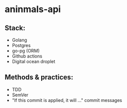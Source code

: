# aninmals-api

## Stack:
- Golang
- Postgres
- go-pg (ORM)
- Github actions
- Digital ocean droplet

## Methods & practices:
- TDD
- SemVer
- "If this commit is applied, it will ..." commit messages